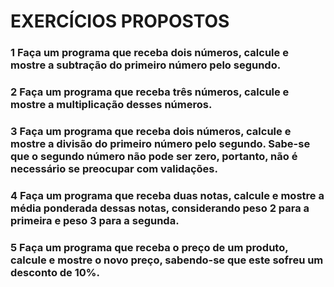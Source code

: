 # EXERCÍCIOS PROPOSTOS

### 1  Faça um programa que receba dois números, calcule e mostre a subtração do primeiro número pelo segundo.

### 2  Faça um programa que receba três números, calcule e mostre a multiplicação desses números.

### 3  Faça um programa que receba dois números, calcule e mostre a divisão do primeiro número pelo segundo. Sabe-se que o segundo número não pode ser zero, portanto, não é necessário se preocupar com validações.

### 4  Faça um programa que receba duas notas, calcule e mostre a média ponderada dessas notas, considerando peso 2 para a primeira e peso 3 para a segunda.

### 5  Faça um programa que receba o preço de um produto, calcule e mostre o novo preço, sabendo-se que este sofreu um desconto de 10%.


